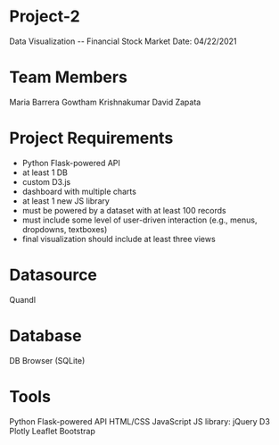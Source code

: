 # Project-2
Data Visualization -- Financial Stock Market
Date: 04/22/2021

# Team Members
Maria Barrera
Gowtham Krishnakumar
David Zapata

# Project Requirements 
- Python Flask-powered API
- at least 1 DB
- custom D3.js
- dashboard with multiple charts
- at least 1 new JS library
- must be powered by a dataset with at least 100 records
- must include some level of user-driven interaction (e.g., menus, dropdowns, textboxes)
- final visualization should include at least three views

# Datasource 
Quandl

# Database 
DB Browser (SQLite)

# Tools
Python Flask-powered API
HTML/CSS
JavaScript
JS library: jQuery
D3
Plotly
Leaflet
Bootstrap
